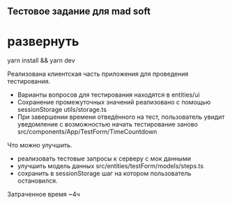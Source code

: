## Тестовое задание для mad soft

# развернуть
yarn install && yarn dev

Реализована клиентская часть приложения для проведения тестирования.

- Варианты вопросов для тестирования находятся в entities/ui
- Сохранение промежуточных значений реализовано с помощью sessionStorage utils/storage.ts
- При завершении времени отведённого на тест, пользователь увидит уведомление с возможностью начать тестирование заново  
src/components/App/TestForm/TimeCountdown

Что можно улучшить.

- реализовать тестовые запросы к серверу с мок данными
- улучшить модель данных src/entities/testForm/models/steps.ts
- сохранить в sessionStorage шаг на котором пользователь остановился.

Затраченное время ~4ч